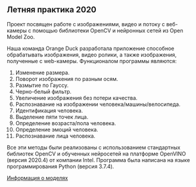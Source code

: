 ## Летняя практика 2020 ##
Проект посвящен работе с изображениями, видео и потоку с веб-камеры с помощью библиотеки OpenCV и нейронных сетей из Open Model Zoo.

Наша команда Orange Duck разработала приложение способное обрабатывать изображения, видео ролики, а также изображения, полученные с web-камеры. Функционалом программы являются:<br>

1. Изменение размера.
2. Поворот изображения по разным осям.
3. Размытие по Гауссу.
4. Черно-белый фильтр.
5. Увеличение изображения без потери качества.
6. Распознавание на изображении человека/машины/велосипеда.
7. Идентификация человека.
8. Выделение пяти точек лица.
9. Определение возраста/пола человека.
10. Определение эмоций человека.
11. Распознавание лица человека.

Все эти методы были реализованы с использованием стандартных библиотек OpenCV и обученных нейросетей на платформе OpenVINO (версия 2020.4) от компании Intel. Программа была написана на языке программирования Python (версия 3.7.4).

[Информация о моделях](https://github.com/MariaBozhko/SummerHolidays2020/blob/main/main.py#L1182)
